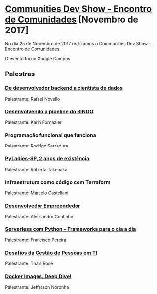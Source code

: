 # [Communities Dev Show - Encontro de Comunidades][0] [Novembro de 2017]

No dia 25 de Novembro de 2017 realizamos o Communities Dev Show - Encontro de Comunidades.

O evento foi no Google Campus.


## Palestras

### [De desenvolvedor backend a cientista de dados][1]

Palestrante: Rafael Novello


### [Desenvolvendo a pipeline do BINGO][3]

Palestrante: Karin Fornazier


### Programação funcional que funciona

Palestrante: Rodrigo Serradura


### [PyLadies-SP, 2 anos de existência][6]

Palestrante: Roberta Takenaka


### Infraestrutura como código com Terraform

Palestrante: Marcelo Castellani


### [Desenvolvedor Empreendedor][4]

Palestrante: Alessandro Coutinho


### [Serverless com Python – Frameworks para o dia a dia][2]

Palestrante: Francisco Pereira


### [Desafios da Gestão de Pessoas em TI][7]

Palestrante: Thais Rose


### [Docker Images, Deep Dive!][5]

Palestrante: Jefferson Noronha


[0]: https://www.meetup.com/pt-BR/Grupy-SP/events/244141756/
[1]: https://goo.gl/7Si15Z
[2]: https://docs.google.com/presentation/d/10xU-HX8NRZEI2zd3t8S3v9LeIpoxp55ynTptXczyP8I/edit?usp=sharing
[3]: https://docs.google.com/presentation/d/1EfTfIUwP9N7O68DlhvGTm8Cj2UH_72-KdyHwMSlAYN4/edit?usp=sharing
[4]: https://www.slideshare.net/modullus/desenvolvedor-empreendedor-82711898
[5]: https://www.slideshare.net/jfnredes/images-deep-dive
[6]: https://speakerdeck.com/grupysp/pyladies-2-anos-de-existencia
[7]: https://speakerdeck.com/grupysp/principais-desafios-na-gestao-de-profisssionais-de-ti

